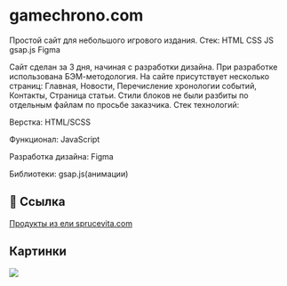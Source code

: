 # gamechrono.com
Простой сайт для небольшого игрового издания. Стек: HTML CSS JS gsap.js Figma

Сайт сделан за 3 дня, начиная с разработки дизайна.
При разработке использована БЭМ-методология. На сайте присутствует несколько страниц: Главная, Новости, Перечисление хронологии событий, Контакты, Страница статьи.
Стили блоков не были разбиты по отдельным файлам по просьбе заказчика.
Стек технологий:

Верстка: HTML/SCSS

Функционал: JavaScript

Разработка дизайна: Figma

Библиотеки: gsap.js(анимации)


## 🔗 Ссылка

 [Продукты из ели sprucevita.com](https://alexfedd.github.io/gamechrono/)


## Картинки
![](./assets/alexfedd.github.io_sprucevita_.jpg)


